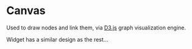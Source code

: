 # Canvas

Used to draw nodes and link them, via [D3.js](d3js.org/) graph visualization engine.

Widget has a similar design as the rest...

